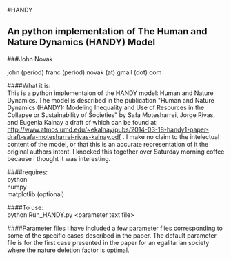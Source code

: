 #HANDY

## An python implementation of The Human and Nature Dynamics (HANDY) Model

###John Novak

john (period) franc (period) novak (at) gmail (dot) com <br />

####What it is:<br />
  This is a python implementaion of the HANDY model: Human and Nature Dynamics. The model is described in the publication "Human and Nature Dynamics (HANDY): Modeling Inequality and Use of Resources in the Collapse or Sustainability of Societies" by Safa Motesharrei, Jorge Rivas, and Eugenia Kalnay a draft of which can be found at: http://www.atmos.umd.edu/~ekalnay/pubs/2014-03-18-handy1-paper-draft-safa-motesharrei-rivas-kalnay.pdf . I make no claim to the intelectual content of the model, or that this is an accurate representation of it the original authors intent. I knocked this together over Saturday morning coffee because I thought it was interesting.


####requires:<br />
python<br />
numpy<br />
matplotlib (optional) <br />

####To use:<br />
  python Run_HANDY.py <parameter text file\>


####Parameter files
  I have included a few parameter files corresponding to some of the specific cases described in the paper. The default parameter file is for the first case presented in the paper for an egalitarian society where the nature deletion factor is optimal.